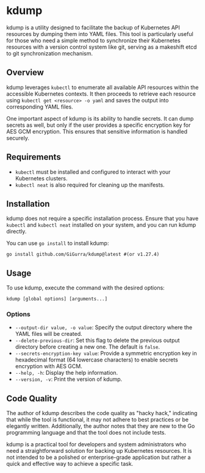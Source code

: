 # kdump

kdump is a utility designed to facilitate the backup of Kubernetes API resources by dumping them into YAML files. This
tool is particularly useful for those who need a simple method to synchronize their Kubernetes resources with a version
control system like git, serving as a makeshift etcd to git synchronization mechanism.

## Overview

kdump leverages `kubectl` to enumerate all available API resources within the accessible Kubernetes contexts. It then
proceeds to retrieve each resource using `kubectl get <resource> -o yaml` and saves the output into corresponding YAML
files.

One important aspect of kdump is its ability to handle secrets. It can dump secrets as well, but only if the user
provides a specific encryption key for AES GCM encryption. This ensures that sensitive information is handled securely.

## Requirements

- `kubectl` must be installed and configured to interact with your Kubernetes clusters.
- `kubectl neat` is also required for cleaning up the manifests.

## Installation

kdump does not require a specific installation process. Ensure that you have `kubectl` and `kubectl neat` installed on
your system, and you can run kdump directly.

You can use `go install` to install kdump:

```shell
go install github.com/GiGurra/kdump@latest #(or v1.27.4)
```

## Usage

To use kdump, execute the command with the desired options:

```
kdump [global options] [arguments...]
```

### Options

- `--output-dir value, -o value`: Specify the output directory where the YAML files will be created.
- `--delete-previous-dir`: Set this flag to delete the previous output directory before creating a new one. The default
  is `false`.
- `--secrets-encryption-key value`: Provide a symmetric encryption key in hexadecimal format (64 lowercase characters)
  to enable secrets encryption with AES GCM.
- `--help, -h`: Display the help information.
- `--version, -v`: Print the version of kdump.

## Code Quality

The author of kdump describes the code quality as "hacky hack," indicating that while the tool is functional, it may not
adhere to best practices or be elegantly written. Additionally, the author notes that they are new to the Go programming
language and that the tool does not include tests.

kdump is a practical tool for developers and system administrators who need a straightforward solution for backing up
Kubernetes resources. It is not intended to be a polished or enterprise-grade application but rather a quick and
effective way to achieve a specific task.